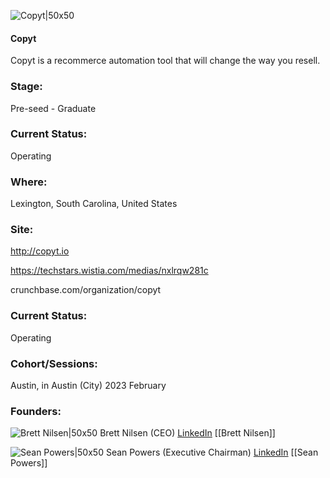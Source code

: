 

![Copyt|50x50](https://res.cloudinary.com/crunchbase-production/image/upload/tzxvjonixgrqebp5lk9b)

#### Copyt
Copyt is a recommerce automation tool that will change the way you resell.

### Stage: 
Pre-seed - Graduate 

### Current Status: 
Operating

### Where:
Lexington, South Carolina, United States

### Site:
http://copyt.io

https://techstars.wistia.com/medias/nxlrqw281c

crunchbase.com/organization/copyt

### Current Status: 
Operating

### Cohort/Sessions: 
Austin, in Austin (City) 2023 February

### Founders: 

![Brett Nilsen|50x50]() Brett Nilsen (CEO) [LinkedIn](https://linkedin.com/in/brett-nilsen) [[Brett Nilsen]]

![Sean Powers|50x50]() Sean Powers (Executive Chairman) [LinkedIn](https://linkedin.com/in/seanpowers64) [[Sean Powers]]


